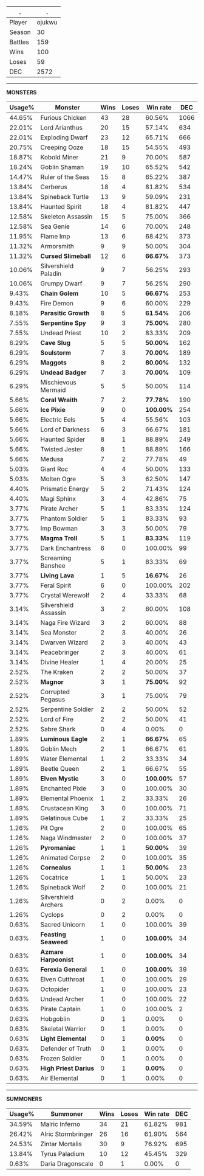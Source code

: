.|.
|-|-
Player|ojukwu
Season|30
Battles|159
Wins|100
Loses|59
DEC|2572

---
**MONSTERS**

Usage%|Monster|Wins|Loses|Win rate|DEC|
-|-|-|-|-|-|
44.65%|Furious Chicken|43|28|60.56%|1066|
22.01%|Lord Arianthus|20|15|57.14%|634|
22.01%|Exploding Dwarf|23|12|65.71%|666|
20.75%|Creeping Ooze|18|15|54.55%|493|
18.87%|Kobold Miner|21|9|70.00%|587|
18.24%|Goblin Shaman|19|10|65.52%|542|
14.47%|Ruler of the Seas|15|8|65.22%|387|
13.84%|Cerberus|18|4|81.82%|534|
13.84%|Spineback Turtle|13|9|59.09%|231|
13.84%|Haunted Spirit|18|4|81.82%|447|
12.58%|Skeleton Assassin|15|5|75.00%|366|
12.58%|Sea Genie|14|6|70.00%|248|
11.95%|Flame Imp|13|6|68.42%|373|
11.32%|Armorsmith|9|9|50.00%|304|
11.32%|**Cursed Slimeball**|12|6|**66.67%**|373|
10.06%|Silvershield Paladin|9|7|56.25%|293|
10.06%|Grumpy Dwarf|9|7|56.25%|290|
9.43%|**Chain Golem**|10|5|**66.67%**|253|
9.43%|Fire Demon|9|6|60.00%|229|
8.18%|**Parasitic Growth**|8|5|**61.54%**|206|
7.55%|**Serpentine Spy**|9|3|**75.00%**|280|
7.55%|Undead Priest|10|2|83.33%|209|
6.29%|**Cave Slug**|5|5|**50.00%**|162|
6.29%|**Soulstorm**|7|3|**70.00%**|189|
6.29%|**Maggots**|8|2|**80.00%**|132|
6.29%|**Undead Badger**|7|3|**70.00%**|109|
6.29%|Mischievous Mermaid|5|5|50.00%|114|
5.66%|**Coral Wraith**|7|2|**77.78%**|190|
5.66%|**Ice Pixie**|9|0|**100.00%**|254|
5.66%|Electric Eels|5|4|55.56%|103|
5.66%|Lord of Darkness|6|3|66.67%|181|
5.66%|Haunted Spider|8|1|88.89%|249|
5.66%|Twisted Jester|8|1|88.89%|166|
5.66%|Medusa|7|2|77.78%|49|
5.03%|Giant Roc|4|4|50.00%|133|
5.03%|Molten Ogre|5|3|62.50%|147|
4.40%|Prismatic Energy|5|2|71.43%|124|
4.40%|Magi Sphinx|3|4|42.86%|75|
3.77%|Pirate Archer|5|1|83.33%|124|
3.77%|Phantom Soldier|5|1|83.33%|93|
3.77%|Imp Bowman|3|3|50.00%|79|
3.77%|**Magma Troll**|5|1|**83.33%**|119|
3.77%|Dark Enchantress|6|0|100.00%|99|
3.77%|Screaming Banshee|5|1|83.33%|69|
3.77%|**Living Lava**|1|5|**16.67%**|26|
3.77%|Feral Spirit|6|0|100.00%|202|
3.77%|Crystal Werewolf|2|4|33.33%|68|
3.14%|Silvershield Assassin|3|2|60.00%|108|
3.14%|Naga Fire Wizard|3|2|60.00%|88|
3.14%|Sea Monster|2|3|40.00%|26|
3.14%|Dwarven Wizard|2|3|40.00%|43|
3.14%|Peacebringer|2|3|40.00%|61|
3.14%|Divine Healer|1|4|20.00%|25|
2.52%|The Kraken|2|2|50.00%|37|
2.52%|**Magnor**|3|1|**75.00%**|92|
2.52%|Corrupted Pegasus|3|1|75.00%|79|
2.52%|Serpentine Soldier|2|2|50.00%|52|
2.52%|Lord of Fire|2|2|50.00%|41|
2.52%|Sabre Shark|0|4|0.00%|0|
1.89%|**Luminous Eagle**|2|1|**66.67%**|65|
1.89%|Goblin Mech|2|1|66.67%|61|
1.89%|Water Elemental|1|2|33.33%|34|
1.89%|Beetle Queen|2|1|66.67%|55|
1.89%|**Elven Mystic**|3|0|**100.00%**|57|
1.89%|Enchanted Pixie|3|0|100.00%|30|
1.89%|Elemental Phoenix|1|2|33.33%|26|
1.89%|Crustacean King|3|0|100.00%|71|
1.89%|Gelatinous Cube|1|2|33.33%|25|
1.26%|Pit Ogre|2|0|100.00%|65|
1.26%|Naga Windmaster|2|0|100.00%|37|
1.26%|**Pyromaniac**|1|1|**50.00%**|39|
1.26%|Animated Corpse|2|0|100.00%|35|
1.26%|**Cornealus**|1|1|**50.00%**|23|
1.26%|Cocatrice|1|1|50.00%|23|
1.26%|Spineback Wolf|2|0|100.00%|21|
1.26%|Silvershield Archers|0|2|0.00%|0|
1.26%|Cyclops|0|2|0.00%|0|
0.63%|Sacred Unicorn|1|0|100.00%|39|
0.63%|**Feasting Seaweed**|1|0|**100.00%**|34|
0.63%|**Azmare Harpoonist**|1|0|**100.00%**|34|
0.63%|**Ferexia General**|1|0|**100.00%**|39|
0.63%|Elven Cutthroat|1|0|100.00%|29|
0.63%|Octopider|1|0|100.00%|23|
0.63%|Undead Archer|1|0|100.00%|22|
0.63%|Pirate Captain|1|0|100.00%|2|
0.63%|Hobgoblin|0|1|0.00%|0|
0.63%|Skeletal Warrior|0|1|0.00%|0|
0.63%|**Light Elemental**|0|1|**0.00%**|0|
0.63%|Defender of Truth|0|1|0.00%|0|
0.63%|Frozen Soldier|0|1|0.00%|0|
0.63%|**High Priest Darius**|0|1|**0.00%**|0|
0.63%|Air Elemental|0|1|0.00%|0|

---
**SUMMONERS**

Usage%|Summoner|Wins|Loses|Win rate|DEC|
-|-|-|-|-|-|
34.59%|Malric Inferno|34|21|61.82%|981|
26.42%|Alric Stormbringer|26|16|61.90%|564|
24.53%|Zintar Mortalis|30|9|76.92%|695|
13.84%|Tyrus Paladium|10|12|45.45%|329|
0.63%|Daria Dragonscale|0|1|0.00%|0|
